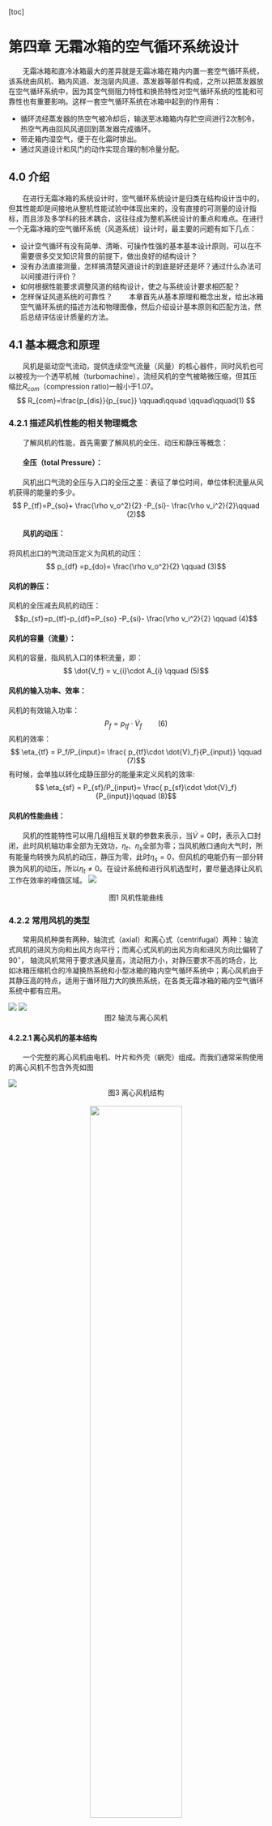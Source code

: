 [toc]

# 第四章    无霜冰箱的空气循环系统设计


&emsp;&emsp;无霜冰箱和直冷冰箱最大的差异就是无霜冰箱在箱内内置一套空气循环系统，该系统由风机、箱内风道、发泡层内风道、蒸发器等部件构成，之所以把蒸发器放在空气循环系统中，因为其空气侧阻力特性和换热特性对空气循环系统的性能和可靠性也有重要影响。这样一套空气循环系统在冰箱中起到的作用有：
* 循环流经蒸发器的热空气被冷却后，输送至冰箱箱内存贮空间进行2次制冷，热空气再由回风风道回到蒸发器完成循环。
* 带走箱内湿空气，便于在化霜时排出。
* 通过风道设计和风门的动作实现合理的制冷量分配。
  
## 4.0 介绍 
&emsp;&emsp;在进行无霜冰箱的系统设计时，空气循环系统设计是归类在结构设计当中的，但其性能却是间接地从整机性能试验中体现出来的，没有直接的可测量的设计指标，而且涉及多学科的技术耦合，这往往成为整机系统设计的重点和难点。在进行一个无霜冰箱的空气循环系统（风道系统）设计时，最主要的问题有如下几点：
* 设计空气循环有没有简单、清晰、可操作性强的基本基本设计原则，可以在不需要很多交叉知识背景的前提下，做出良好的结构设计？
* 没有办法直接测量，怎样搞清楚风道设计的到底是好还是坏？通过什么办法可以间接进行评价？
* 如何根据性能要求调整风道的结构设计，使之与系统设计要求相匹配？
* 怎样保证风道系统的可靠性？
&emsp;&emsp;本章首先从基本原理和概念出发，给出冰箱空气循环系统的描述方法和物理图像，然后介绍设计基本原则和匹配方法，然后总结评估设计质量的方法。

## 4.1 基本概念和原理
&emsp;&emsp;风机是驱动空气流动，提供连续空气流量（风量）的核心器件，同时风机也可以被视为一个透平机械（turbomachine），流经风机的空气被略微压缩，但其压缩比$R_{com}$（compression ratio)一般小于1.07。
$$ R_{com}=\frac{p_{dis}}{p_{suc}} \qquad\qquad \qquad\qquad(1) $$


### 4.2.1 描述风机性能的相关物理概念

&emsp;&emsp;了解风机的性能，首先需要了解风机的全压、动压和静压等概念：
#### &emsp;&emsp;全压（total Pressure）：
&emsp;&emsp;风机出口气流的全压与入口的全压之差：表征了单位时间，单位体积流量从风机获得的能量的多少。
$$ P_{tf}=P_{so}+ \frac{\rho v_o^2}{2} -P_{si}- \frac{\rho v_i^2}{2}\qquad (2)$$ 
#### &emsp;&emsp;风机的动压：
将风机出口的气流动压定义为风机的动压：
$$ p_{df} =p_{do}= \frac{\rho v_o^2}{2} \qquad (3)$$
#### 风机的静压：
风机的全压减去风机的动压：$$p_{sf}=p_{tf}-p_{df}=P_{so} -P_{si}- \frac{\rho v_i^2}{2} \qquad (4)$$
#### 风机的容量（流量）：
风机的容量，指风机入口的体积流量，即：
$$ \dot{V_f} = v_{i}\cdot A_{i} \qquad (5)$$
#### 风机的输入功率、效率：
风机的有效输入功率：
$$ P_f = p_{tf}\cdot \dot{V}_f \qquad (6)$$
风机的效率：
$$ \eta_{tf} = P_f/P_{input}= \frac{ p_{tf}\cdot \dot{V}_f}{P_{input}} \qquad (7)$$
有时候，会单独以转化成静压部分的能量来定义风机的效率:
$$ \eta_{sf} = P_{sf}/P_{input}= \frac{ p_{sf}\cdot \dot{V}_f}{P_{input}}\qquad (8)$$
#### 风机的性能曲线：
&emsp;&emsp;风机的性能特性可以用几组相互关联的参数来表示，当$\dot{V}=0$时，表示入口封闭，此时风机轴功率全部为无效功，$\eta_t$、$\eta_s$全部为零；当风机敞口通向大气时，所有能量均转换为风机的动压，静压为零，此时$\eta_s=0$，但风机的电能仍有一部分转换为风机的动压，所以$\eta_t \ne 0$。在设计系统和进行风机选型时，要尽量选择让风机工作在效率的峰值区域。
<img src = "fig_1_fan_curve.png">
<center> 图1 风机性能曲线 </center>

### 4.2.2 常用风机的类型
&emsp;&emsp;常用风机种类有两种，轴流式（axial）和离心式（centrifugal）两种：轴流式风机的进风方向和出风方向平行；而离心式风机的出风方向和进风方向比偏转了$90^\circ$， 轴流风机常用于要求通风量高，流动阻力小，对静压要求不高的场合，比如冰箱压缩机仓的冷凝换热系统和小型冰箱的箱内空气循环系统中；离心风机由于其静压高的特点，适用于循环阻力大的换热系统，在各类无霜冰箱的箱内空气循环系统中都有应用。

<img src = "axial_fan.jpg" >

<img src =  "centrifugal_fan.jpg">

<center>图2 轴流与离心风机
</center>

#### 4.2.2.1 离心风机的基本结构 
&emsp;&emsp;一个完整的离心风机由电机、叶片和外壳（蜗壳）组成。而我们通常采购使用的离心风机不包含外壳如图

<img src = "centrifugal_structural.png">
<center>图3 离心风机结构</center>
&emsp;&emsp;

<center><img src = "lixin.jpg" width="60% ">

图4 冰箱用离心风机结构</center>
&emsp;&emsp;离心风机通过叶片旋转产生的离心力将空气“甩”出而产生气流，离心风机产生的气流的静压比轴流风机要大，离心风机通常需要在外壳的配合下，将离开叶片的气流的流速降低，从而使动压转换成静压，以适应高流阻的应用环境,见图5。
<img src = "sp_centri_fan.png ">
图5 离心风机出口静压分布
&emsp;&emsp;离心风机产生的气流离开叶片时，既有径向速度又有切向速度，所以离心风机的叶片结构设计决定了离心风机的性能表现。
<center><img src = "blade_performance.png">
图5 叶片设计与性能曲线</center>


上图中是前向叶片和后向叶片的结构和性能曲线，前向叶片的末端向旋转方向弯曲，而后向叶片正好相反。前向叶片末端气流的流速较大，后向叶片流速较低。
在同等直径条件下：前向叶片的$P - \dot{Q}$曲线较为平坦,随着风量增加，其功率迅速升高，并且功率增加幅度也随风量增加而增加（$\frac{d^2 P}{d\dot{Q}^2}>0)$，容易产生过载现象;而后向叶片随着通风量增加，其功率曲线存在一个极值点，经过此点后，随着风量增加，需要输入的功率反而下降，不会产生过载现象。
&emsp;&emsp;通常在冰箱系统中，在同等系统阻力条件下，一般都选择后向叶片的离心风机，以获得最高的风量和最低的输入功率。
&emsp;&emsp;离心风机需要配套的外壳将出风导向机器的出风流道，同时降低出口流速，在降低流动阻力的同时提高出风的静压，这对于提升系统的性能和效率非常重要，在冰箱系统设计中，离心风机外壳（蜗壳）设计的优劣对于整机的制冷性能和噪音表现影响很大。


#### 系统阻力
&emsp;&emsp;当气流离开风扇开始在风道内流动，则会因摩擦损失部分能量，从风道入口到风道出口，气流的静压呈逐渐降低的趋势。总体而言，摩擦造成的静压损失和风道内的流速的平方呈正比，在管道截面不变的情况下，系统阻力曲线呈抛物线的形状。

$$ \Delta p  = a \frac{v^2}{D_h}$$

#### 风机定律
&emsp;&emsp;几何结构类似的风机，其性能可以通过风机定律很方便地获得，假设入口空气状态相同,则风机定律可以总结如下：
* 当风机直径$D_f$不变时：流量跟转速的一次方成正比；压力跟转速的立方成正比；功率和转速的立方成正比
  *  $ \dot{V} \propto N_f$ 
  * $ p_f \propto N_f^2$
  * $ P_f \propto N_f^3$
* 当风机转速$N_f$不变时：流量跟风机直径的三次方成正比；压力跟风机直径的平方成正比；输入功率跟风机直径的5次方成正比
  *  $ \dot{V} \propto D_f^3$ 
  * $ p_f \propto D_f^2$
  * $ P_f \propto D_f^5$    

&emsp;&emsp;在进行设计选型时，可以根据已有产品的风机参数，按照风机定律，推算新产品所需风机的参数。




## 4.2 空气循环系统的性能和匹配

### 4.2.1 空气循环对制冷系统的影响

   *  对制冷系统工况的影响： 与蒸发器内流过的低温制冷剂换热，空气循环的流速越大，换热能力就越强，体现在蒸发器的空气侧传热热阻减小(即$UA_{evap}\uparrow$），流经蒸发器前后的气流温差变小（$[T_{a-in}-T_{a-out}]\downarrow$),制冷剂与空气的传热温差变小（$\Delta T_m \downarrow$），这对提高制冷系统的性能是非常重要的。
  $$ Q_e = \dot{V}_a \rho_a C_{p.a}(T_{a-in}-T_{a-out})=UA_{evap}\Delta T_m$$
  $$ \Delta T_m = \frac{(T_{in}-T_{evap})-(T_{out}-T_{evap})}{ln(\frac{T_{in}-T_{evap}}{T_{out}-T_{evap}})}
  $$
* 系统风量对整机耗电量的影响
  * 系统风量增加，制冷系统的工况一般会得到优化，系统的COP提升，压缩机消耗电能会降低。
  * 系统的循环风量提升，如果没有造成风机输入功率明显增加（如减小系统阻力，使系统工作在风机的效率最高点），则风循环系统+制冷系统的总电能消耗会明显降低。
  * 如果系统的循环风量提升是依靠风机转速提高来实现的，则风机消耗的电能有可能会增加，与制冷系统消耗电能降低相抵消。

### 4.2.2 空气循环系统的特性曲线：
<img src = "sys_cur.png">
&emsp;&emsp;优化空气循环系统的三条路：

1、 使用更高性能的风机，获取更高的风量
2、 优化系统阻抗曲线，获得更大的系统风量
3、 在总风量满足系统需要的情况下，降低风机转速，获得更好的噪音表现

在进行冰箱空气循环系统设计时，最重要的工作就是风机的选型、风道的低阻抗设计和风机转速的匹配，做好这三点就能实现整机性能和噪音的优化匹配。

### 4.2.3 风循环系统的可靠性








## 4.3 空气循环系统的性能评价

## 4.4 空气循环系统的设计与匹配方法

## 4.5 可靠性设计

# <center>第四章    箱内风循环系统设计 </center>


&emsp;&emsp;无霜冰箱和直冷冰箱最大的差异就是无霜冰箱在箱内有一套空气循环系统，该系统由风机、出风风道、回风风道等结构件和风门、传感器等控制部件构成，俗称为风循环系统或风道系统。不同于直冷冰箱直接通过换热器将制冷量直接传递到箱内各间室，风冷冰箱的制冷量的输送、分配和调控都是依靠箱内空气循环系统进行的，风机产生的循环风充当了“二次制冷剂”的作用，即蒸发器把制冷量传递给流经蒸发器管外侧的箱内循环气流，风道系统再调配风量进入各个间室满足其制冷需求。
&emsp;&emsp;从总体看，风循环系统对于风冷（无霜）冰箱的性能、质量和成本都有重要影响，体现在如下几个方面：
  * 系统循环风量和风压会影响制冷系统的工况，从而影响制冷系统产生的制冷量大小和电能消耗量的多少，而这正是家用冰箱的重点性能指标。
  * 制冷量分配是风道系统的重要功能，如果制冷量的分配无法满足各个间室的动态需求，也会造成制冷量的浪费和额外的电能消耗，对冰箱的性能指标不利。
  * 制冷量和耗电量两个指标直接关系到制冷系统的选型和箱体结构设计，而这两项设计对总成本的影响非常大，有可能直接决定产品开发的成败。
  * 风循环系统会把箱内的水汽携带至蒸发器的冷表面产生结霜，随着霜层的累积，风循环通道变窄甚至堵死，其制冷量输送和分配功能也会逐渐丧失，导致冰箱不能正常工作。虽然有化霜系统定时除霜，但如果风道系统设计不当，冰箱在正常化霜周期内就有可能出现无法正常工作的情况，产品如果上市前未发现，则有可能招致严重的售后投诉。
  
&emsp;&emsp;在进行无霜冰箱的系统设计时，空气循环系统设计是归类在结构设计当中的，但由于缺乏直接测量风循环系统性能的方法和设备，结构设计人员无法直接进行计算和测量，虽然现在已经有CAE等手段进行建模分析，但其准确性和实用性仍需进一步提高，目前冰箱产品的风循环系统设计的性能评价仍然是依靠整机性能试验进行间接评价，这个流程是这样的：
 >   “设计$\rightarrow $制作样机$\rightarrow $性能测试 $\rightarrow $ 分析整改$\rightarrow $制作样机$\rightarrow $性能测试$\cdots \cdots$”

&emsp;&emsp;如果结构设计师不了解风循环系统的设计原理和方法，完全按照个人理解乱画或者对着竞品照猫画虎，制冷设计师又不懂得风循环系统对制冷系统性能的影响，无法根据性能试验数据评估风循环系统性能并给出优化建议，这种情况就会对产品开发造成灾难性的影响。
&emsp;&emsp;对多年的无霜冰箱开发经验进行总结，在进行无霜冰箱的空气循环系统（设计时，设计人员最重要的工作是回答和解决以下4个难题：
* 在不需要掌握复杂的系统分析工具的前提下，怎样给出一个科学合理的基础设计，避免后续伤筋动骨改模具？
* 怎样评价风道设计的到底是好还是坏？通过什么办法可以间接进行评价？
* 如何根据性能要求调整风道的结构设计，使之与系统设计要求相匹配？
* 怎样保证风道系统的可靠性？

&emsp;&emsp;本章的主要内容将针对以上4个问题进行展开，首先介绍风循环系统相关的流体机械的原理和概念，然后介绍风循环系统在冰箱系统中的性能评价方法，然后介绍风道系统的基本设计和选型方法，最后对系统可靠性设计进行讨论。希望读者通过阅读本章内容，能够掌握风循环系统设计的基本原理和方法，能够根据产品的设计需求和实验数据进行风道系统的设计和优化，保证冰箱的性能和质量同时达到设计达标。

## 4.1 风机与风道系统的相关基本概念

